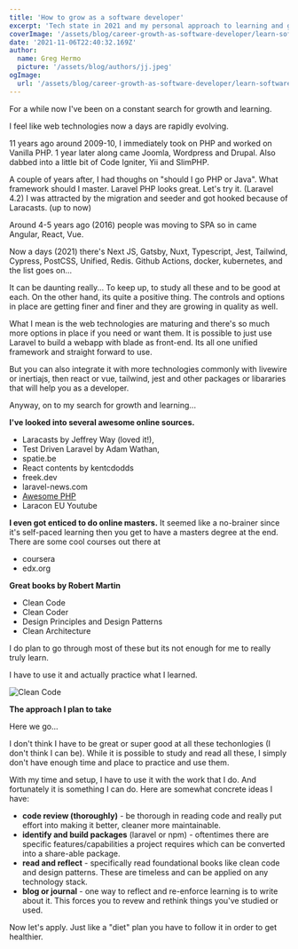 ```yaml
---
title: 'How to grow as a software developer'
excerpt: 'Tech state in 2021 and my personal approach to learning and growing in my career as a software developer.'
coverImage: '/assets/blog/career-growth-as-software-developer/learn-software-developer.png'
date: '2021-11-06T22:40:32.169Z'
author:
  name: Greg Hermo
  picture: '/assets/blog/authors/jj.jpeg'
ogImage:
  url: '/assets/blog/career-growth-as-software-developer/learn-software-developer.png'
---
```

   
For a while now I've been on a constant search for growth and learning. 

I feel like web technologies now a days are rapidly evolving. 

11 years ago around 2009-10, I immediately took on PHP and worked on Vanilla PHP. 1 year later along came Joomla, Wordpress and Drupal. Also dabbed into a little bit of Code Igniter, Yii and SlimPHP.

A couple of years after, I had thoughs on "should I go PHP or Java". What
framework should I master. Laravel PHP looks great. Let's try it. (Laravel 4.2)
I was attracted by the migration and seeder and got hooked because of Laracasts. (up to now)

Around 4-5 years ago (2016) people was moving to SPA so in came Angular, React, Vue.

Now a days (2021) there's Next JS, Gatsby, Nuxt, Typescript, Jest, Tailwind, Cypress, PostCSS, Unified, Redis.
Github Actions, docker, kubernetes, and the list goes on...

It can be daunting really... To keep up, to study all these and to be good at each.
On the other hand, its quite a positive thing.
The controls and options in place are getting finer and finer and they are growing in quality as well.

What I mean is the web technologies are maturing and there's so much more options in place if you need or want them.
It is possible to just use Laravel to build a webapp with blade as front-end. Its all one unified framework and straight forward to use. 

But you can also integrate it with more technologies commonly with livewire or inertiajs, then react or vue, tailwind, jest and other packages or libararies that will help you
as a developer.

Anyway, on to my search for growth and learning...

**I've looked into several awesome online sources.**
- Laracasts by Jeffrey Way (loved it!), 
- Test Driven Laravel by Adam Wathan,
- spatie.be
- React contents by kentcdodds 
- freek.dev
- laravel-news.com
- [Awesome PHP](https://github.com/ziadoz/awesome-php)
- Laracon EU Youtube

**I even got enticed to do online masters.** It seemed like a no-brainer since it's self-paced learning then you get to have a masters degree at the end. There are some cool courses out there at
- coursera
- edx.org

**Great books by Robert Martin**
- Clean Code
- Clean Coder
- Design Principles and Design Patterns
- Clean Architecture

I do plan to go through most of these but its not enough for me to really truly learn.

I have to use it and actually practice what I learned.

![Clean Code](/assets/blog/career-growth-as-software-developer/clean-code.jpeg)

**The approach I plan to take**

Here we go...

I don't think I have to be great or super good at all these techonlogies (I don't think I can be). While it is possible to study and read all these, I simply don't have enough time and place to practice and use them.

With my time and setup, I have to use it with the work that I do. And fortunately it is something I can do.
Here are somewhat concrete ideas I have:
- **code review (thoroughly)** - be thorough in reading code and really put effort into making it better, cleaner more maintainable.
- **identify and build packages** (laravel or npm) - oftentimes there are specific features/capabilities a project requires which can be converted into a share-able package.
- **read and reflect** - specifically read foundational books like clean code and design patterns. These are timeless and can be applied on any technology stack.
- **blog or journal** - one way to reflect and re-enforce learning is to write about it. This forces you to revew and rethink things you've studied or used.

Now let's apply. Just like a "diet" plan you have to follow it in order to get healthier.
